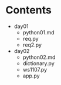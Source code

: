 # Contents

* day01
  * python01.md
  * req.py
  * req2.py
* day02
  * python02.md
  * dictionary.py
  * ws1107.py
  * app.py